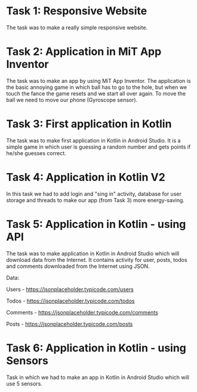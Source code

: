 # Task 1: Responsive Website
The task was to make a really simple responsive website.

# Task 2: Application in MiT App Inventor
The task was to make an app by using MiT App Inventor. 
The application is the basic annoying game in which ball has to go to the hole, but when we touch the fance the game resets and we start all over again.
To move the ball we need to move our phone (Gyroscope sensor).


# Task 3: First application in Kotlin
The task was to make first application in Kotlin in Android Studio. It is a simple game in which user is guessing a random number and gets points if he/she guesses correct.


# Task 4: Application in Kotlin V2
In this task we had to add login and "sing in" activity, database for user storage and threads to make our app (from Task 3) more energy-saving.


# Task 5: Application in Kotlin - using API
The task was to make application in Kotlin in Android Studio which will download data from the Internet. It contains activity for user, posts, todos and comments downloaded from the Internet using JSON.

Data:

Users - https://jsonplaceholder.typicode.com/users

Todos - https://jsonplaceholder.typicode.com/todos

Comments - https://jsonplaceholder.typicode.com/comments

Posts - https://jsonplaceholder.typicode.com/posts


# Task 6: Application in Kotlin - using Sensors
Task in which we had to make an app in Kotlin in Android Studio which will use 5 sensors. 
